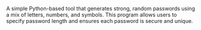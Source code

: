 A simple Python-based tool that generates strong, random passwords using a mix of letters, numbers, and symbols. This program allows users to specify password length and ensures each password is secure and unique.
